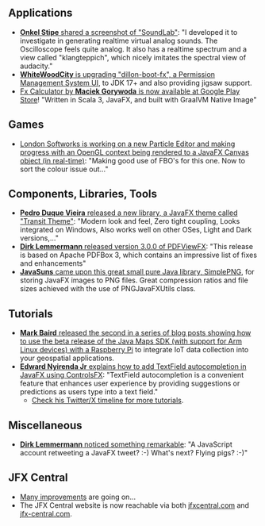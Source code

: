 ## Applications

* [**Onkel Stipe** shared a screenshot of "SoundLab"](https://twitter.com/OnkelStipe/status/1696236782885474494): "I developed it to investigate in generating realtime virtual analog sounds. The Oscilloscope feels quite analog. It also has a realtime spectrum and a view called "klangteppich", which nicely imitates the spectral view of audacity."
* [**WhiteWoodCity** is upgrading "dillon-boot-fx", a Permission Management System UI](https://twitter.com/WhiteWoodCity/status/1694998831480614954), to JDK 17+ and also providing jigsaw support.
* [Fx Calculator by **Maciek Gorywoda** is now available at Google Play Store](https://twitter.com/solid2017/status/1695800702356930565)! "Written in Scala 3, JavaFX, and built with GraalVM Native Image"

## Games

* [London Softworks is working on a new Particle Editor and making progress with an OpenGL context being rendered to a JavaFX Canvas object (in real-time)](https://twitter.com/LondonSoftworks/status/1696427139212447753): "Making good use of FBO's for this one. Now to sort the colour issue out..."

## Components, Libraries, Tools

* [**Pedro Duque Vieira** released a new library, a JavaFX theme called "Transit Theme"](https://twitter.com/P_Duke/status/1696149890370285877): "Modern look and feel, Zero tight coupling, Looks integrated on Windows, Also works well on other OSes, Light and Dark versions,..."
* [**Dirk Lemmermann** released version 3.0.0 of PDFViewFX](https://twitter.com/dlemmermann/status/1697192575969493372): "This release is based on Apache PDFBox 3, which contains an impressive list of fixes and enhancements"
* [**JavaSuns** came upon this great small pure Java library, SimplePNG](https://twitter.com/javasunsFX/status/1696959645384839544), for storing JavaFX images to PNG files. Great compression ratios and file sizes achieved with the use of PNGJavaFXUtils class.

## Tutorials

* [**Mark Baird** released the second in a series of blog posts showing how to use the beta release of the Java Maps SDK (with support for Arm Linux devices) with a Raspberry Pi](https://www.linkedin.com/posts/mark-baird-5565786_how-to-use-the-java-maps-sdk-in-a-raspberry-activity-7100825332420599808-w5P7/) to integrate IoT data collection into your geospatial applications.
* [**Edward Nyirenda Jr** explains how to add TextField autocompletion in JavaFX using ControlsFX](https://twitter.com/EdwardAlgorist/status/1697359282449072213): "TextField autocompletion is a convenient feature that enhances user experience by providing suggestions or predictions as users type into a text field."
  * [Check his Twitter/X timeline for more tutorials](https://twitter.com/EdwardAlgorist).
  
## Miscellaneous

* [**Dirk Lemmermann** noticed something remarkable](https://twitter.com/dlemmermann/status/1696098284002054553): "A JavaScript account retweeting a JavaFX tweet? :-) What's next? Flying pigs? :-)"

## JFX Central

* [Many improvements](https://github.com/dlsc-software-consulting-gmbh/jfxcentral2/commits/develop) are going on... 
* The JFX Central website is now reachable via both [jfxcentral.com](http://jfxcentral.com) and [jfx-central.com](http://jfx-central.com).
